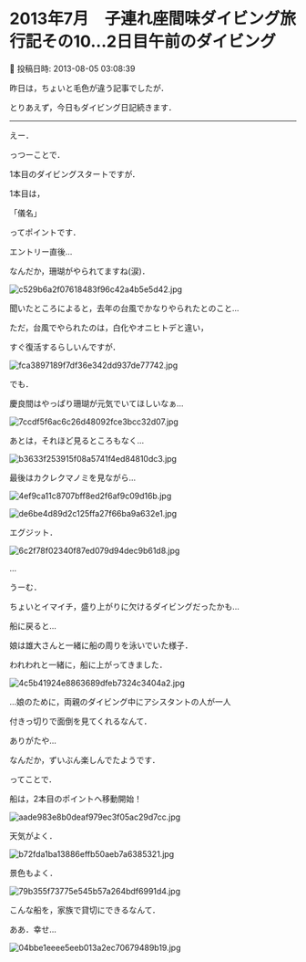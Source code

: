 # 2013年7月　子連れ座間味ダイビング旅行記その10…2日目午前のダイビング

📅 投稿日時: 2013-08-05 03:08:39

昨日は，ちょいと毛色が違う記事でしたが．





とりあえず，今日もダイビング日記続きます．


-----





えー．


っつーことで．


1本目のダイビングスタートですが．


1本目は，


「儀名」


ってポイントです．





エントリー直後…


なんだか，珊瑚がやられてますね(涙)．




![c529b6a2f07618483f96c42a4b5e5d42.jpg](images/c529b6a2f07618483f96c42a4b5e5d42.jpg)




聞いたところによると，去年の台風でかなりやられたとのこと…


ただ，台風でやられたのは，白化やオニヒトデと違い，


すぐ復活するらしいんですが．




![fca3897189f7df36e342dd937de77742.jpg](images/fca3897189f7df36e342dd937de77742.jpg)




でも．


慶良間はやっぱり珊瑚が元気でいてほしいなぁ…




![7ccdf5f6ac6c26d48092fce3bcc32d07.jpg](images/7ccdf5f6ac6c26d48092fce3bcc32d07.jpg)




あとは，それほど見るところもなく…




![b3633f253915f08a5741f4ed84810dc3.jpg](images/b3633f253915f08a5741f4ed84810dc3.jpg)







最後はカクレクマノミを見ながら…




![4ef9ca11c8707bff8ed2f6af9c09d16b.jpg](images/4ef9ca11c8707bff8ed2f6af9c09d16b.jpg)









![de6be4d89d2c125ffa27f66ba9a632e1.jpg](images/de6be4d89d2c125ffa27f66ba9a632e1.jpg)







エグジット．




![6c2f78f02340f87ed079d94dec9b61d8.jpg](images/6c2f78f02340f87ed079d94dec9b61d8.jpg)




…


うーむ．


ちょいとイマイチ，盛り上がりに欠けるダイビングだったかも…





船に戻ると…


娘は雄大さんと一緒に船の周りを泳いでいた様子．


われわれと一緒に，船に上がってきました．




![4c5b41924e8863689dfeb7324c3404a2.jpg](images/4c5b41924e8863689dfeb7324c3404a2.jpg)




…娘のために，両親のダイビング中にアシスタントの人が一人


付きっ切りで面倒を見てくれるなんて．


ありがたや…


なんだか，ずいぶん楽しんでたようです．





ってことで．


船は，2本目のポイントへ移動開始！




![aade983e8b0deaf979ec3f05ac29d7cc.jpg](images/aade983e8b0deaf979ec3f05ac29d7cc.jpg)




天気がよく．




![b72fda1ba13886effb50aeb7a6385321.jpg](images/b72fda1ba13886effb50aeb7a6385321.jpg)




景色もよく．




![79b355f73775e545b57a264bdf6991d4.jpg](images/79b355f73775e545b57a264bdf6991d4.jpg)




こんな船を，家族で貸切にできるなんて．





ああ．幸せ…




![04bbe1eeee5eeb013a2ec70679489b19.jpg](images/04bbe1eeee5eeb013a2ec70679489b19.jpg)
